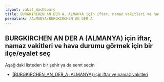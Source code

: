 ```yaml
---
layout: vakit_dashboard
title: BURGKIRCHEN AN DER A, ALMANYA için iftar, namaz vakitleri ve hava durumu - ilçe/eyalet seç
permalink: /ALMANYA/BURGKIRCHEN AN DER A
---
```


## BURGKIRCHEN AN DER A (ALMANYA) için iftar, namaz vakitleri ve hava durumu  görmek için bir ilçe/eyalet seç

Aşağıdaki listeden bir şehir ya da semt seçin

* [ (BURGKIRCHEN_AN_DER_A, ALMANYA) için iftar ve namaz vakitleri](/ALMANYA/BURGKIRCHEN_AN_DER_A/)

<script type="text/javascript">
  var GLOBAL_COUNTRY = 'ALMANYA';
  var GLOBAL_CITY = 'BURGKIRCHEN AN DER A';
  var GLOBAL_STATE = 'BURGKIRCHEN AN DER A';
</script>
